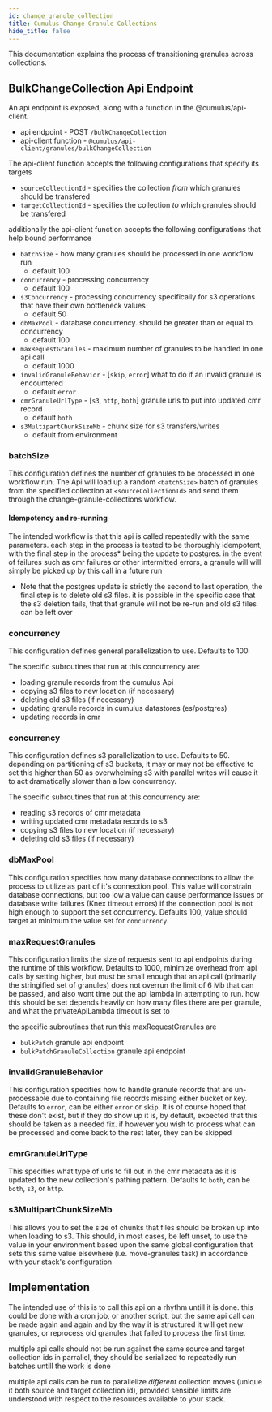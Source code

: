 ```yaml
---
id: change_granule_collection
title: Cumulus Change Granule Collections
hide_title: false
---
```


This documentation explains the process of transitioning granules across collections.

## BulkChangeCollection Api Endpoint

An api endpoint is exposed, along with a function in the @cumulus/api-client.

- api endpoint - POST `/bulkChangeCollection`
- api-client function - `@cumulus/api-client/granules/bulkChangeCollection`

The api-client function accepts the following configurations that specify its targets

- `sourceCollectionId` - specifies the collection *from* which granules should be transfered
- `targetCollectionId` - specifies the collection *to* which granules should be transfered

additionally the api-client function accepts the following configurations that help bound performance

- `batchSize` - how many granules should be processed in one workflow run
  - default 100
- `concurrency` - processing concurrency
  - default 100
- `s3Concurrency` - processing concurrency specifically for s3 operations that have their own bottleneck values
  - default 50
- `dbMaxPool` - database concurrency. should be greater than or equal to concurrency
  - default 100
- `maxRequestGranules` - maximum number of granules to be handled in one api call
  - default 1000
- `invalidGranuleBehavior` - [`skip`, `error`] what to do if an invalid granule is encountered
  - default `error`
- `cmrGranuleUrlType` - [`s3`, `http`, `both`] granule urls to put into updated cmr record
  - default `both`
- `s3MultipartChunkSizeMb` - chunk size for s3 transfers/writes
  - default from environment

### batchSize

This configuration defines the number of granules to be processed in one workflow run. The Api will load up a random `<batchSize>` batch of granules from the specified collection at `<sourceCollectionId>` and send them through the change-granule-collections workflow.

#### Idempotency and re-running

The intended workflow is that this api is called repeatedly with the same parameters. each step in the process is tested to be thoroughly idempotent, with the final step in the process* being the update to postgres. in the event of failures such as cmr failures or other intermitted errors, a granule will will simply be picked up by this call in a future run

- Note that the postgres update is strictly the second to last operation, the final step is to delete old s3 files. it is possible in the specific case that the s3 deletion fails, that that granule will not be re-run and old s3 files can be left over

### concurrency

This configuration defines general parallelization to use. Defaults to 100.

The specific subroutines that run at this concurrency are:

- loading granule records from the cumulus Api
- copying s3 files to new location (if necessary)
- deleting old s3 files (if necessary)
- updating granule records in cumulus datastores (es/postgres)
- updating records in cmr

### concurrency

This configuration defines s3 parallelization to use. Defaults to 50.
depending on partitioning of s3 buckets, it may or may not be effective to set this higher than 50 as overwhelming s3 with parallel writes will cause it to act dramatically slower than a low concurrency.

The specific subroutines that run at this concurrency are:

- reading s3 records of cmr metadata
- writing updated cmr metadata records to s3
- copying s3 files to new location (if necessary)
- deleting old s3 files (if necessary)

### dbMaxPool

This configuration specifies how many database connections to allow the process to utilize as part of it's connection pool. This value will constrain database connections, but too low a value can cause performance issues or database write failures (Knex timeout errors) if the connection pool is not high enough to support the set concurrency.   Defaults 100, value should target at minimum the value set for `concurrency`.

### maxRequestGranules

This configuration limits the size of requests sent to api endpoints during the runtime of this workflow. Defaults to 1000, minimize overhead from api calls by setting higher, but must be small enough that an api call (primarily the stringified set of granules) does not overrun the limit of 6 Mb that can be passed, and also wont time out the api lambda in attempting to run. how this should be set depends heavily on how many files there are per granule, and what the privateApiLambda timeout is set to

the specific subroutines that run this maxRequestGranules are

- `bulkPatch` granule api endpoint
- `bulkPatchGranuleCollection` granule api endpoint

### invalidGranuleBehavior

This configuration specifies how to handle granule records that are un-processable due to containing file records missing either bucket or key. Defaults to `error`, can be either `error` or `skip`. It is of course hoped that these don't exist, but if they do show up it is, by default, expected that this should be taken as a needed fix. if however you wish to process what can be processed and come back to the rest later, they can be skipped

### cmrGranuleUrlType

This specifies what type of urls to fill out in the cmr metadata as it is updated to the new collection's pathing pattern. Defaults to `both`, can be `both`, `s3`, or `http`.

### s3MultipartChunkSizeMb

This allows you to set the size of chunks that files should be broken up into when loading to s3. This should, in most cases, be left unset, to use the value in your environment based upon the same global configuration that sets this same value elsewhere (i.e. move-granules task) in accordance with your stack's configuration

## Implementation

The intended use of this is to call this api on a rhythm untill it is done. this could be done with a cron job, or another script, but the same api call can be made again and again and by the way it is structured it will get new granules, or reprocess old granules that failed to process the first time.

multiple api calls should not be run against the same source and target collection ids in parrallel, they should be serialized to repeatedly run batches untill the work is done

multiple api calls can be run to parallelize *different* collection moves (unique it both source and target collection id), provided sensible limits are understood with respect to the resources available to your stack.